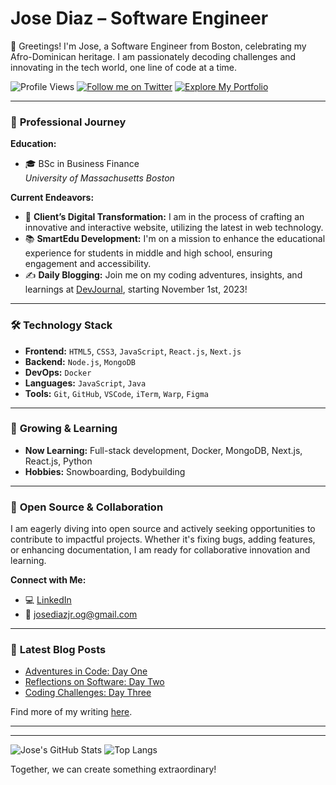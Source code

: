 # **Jose Diaz – Software Engineer**

👋 Greetings! I'm Jose, a Software Engineer from Boston, celebrating my Afro-Dominican heritage. I am passionately decoding challenges and innovating in the tech world, one line of code at a time.

![Profile Views](https://komarev.com/ghpvc/?username=JoseDiazCodes&color=orange)
[![Follow me on Twitter](https://img.shields.io/twitter/follow/diazjosedev?style=social)](https://twitter.com/diazjosedev)
[![Explore My Portfolio](https://img.shields.io/badge/-Portfolio-black)](https://josediazdev.com)

---

### 💼 **Professional Journey**

**Education:**

- 🎓 BSc in Business Finance  
   _University of Massachusetts Boston_

**Current Endeavors:**

- 🔨 **Client’s Digital Transformation:** I am in the process of crafting an innovative and interactive website, utilizing the latest in web technology.
- 📚 **SmartEdu Development:** I'm on a mission to enhance the educational experience for students in middle and high school, ensuring engagement and accessibility.
- ✍️ **Daily Blogging:** Join me on my coding adventures, insights, and learnings at [DevJournal](https://github.com/JoseDiazCodes/DevJournal), starting November 1st, 2023!

---

### 🛠 **Technology Stack**

- **Frontend:** `HTML5`, `CSS3`, `JavaScript`, `React.js`, `Next.js`
- **Backend:** `Node.js`, `MongoDB`
- **DevOps:** `Docker`
- **Languages:** `JavaScript`, `Java`
- **Tools:** `Git`, `GitHub`, `VSCode`, `iTerm`, `Warp`, `Figma`

---

### 🌱 **Growing & Learning**

- **Now Learning:** Full-stack development, Docker, MongoDB, Next.js, React.js, Python
- **Hobbies:** Snowboarding, Bodybuilding

---

### 🤝 **Open Source & Collaboration**

I am eagerly diving into open source and actively seeking opportunities to contribute to impactful projects. Whether it's fixing bugs, adding features, or enhancing documentation, I am ready for collaborative innovation and learning.

**Connect with Me:**

- 💻 [LinkedIn](https://linkedin.com/in/josediazdev)
- 📧 josediazjr.og@gmail.com

---

### 📖 **Latest Blog Posts**

<!-- BLOG-POST-LIST:START -->

- [Adventures in Code: Day One](https://github.com/JoseDiazCodes/DevJournal/blob/main/entries/post1.md)
- [Reflections on Software: Day Two](https://github.com/JoseDiazCodes/DevJournal/blob/main/entries/post2.md)
- [Coding Challenges: Day Three](https://github.com/JoseDiazCodes/DevJournal/blob/main/entries/post3.md)
<!-- BLOG-POST-LIST:END -->

Find more of my writing [here](https://github.com/JoseDiazCodes/DevJournal).

---

---

![Jose's GitHub Stats](https://github-readme-stats.vercel.app/api?username=JoseDiazCodes&show_icons=true&theme=default&hide_border=true&hide_title=true&count_private=true&line_height=28&hide=stars,contribs)
![Top Langs](https://github-readme-stats.vercel.app/api/top-langs/?username=JoseDiazCodes&theme=default&hide_border=true&layout=compact)

Together, we can create something extraordinary!
